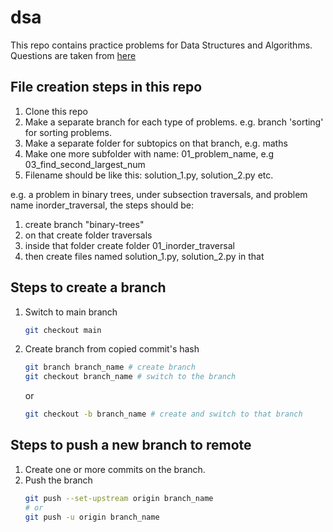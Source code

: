 # dsa
This repo contains practice problems for Data Structures and Algorithms. Questions are taken from [here](https://takeuforward.org/strivers-a2z-dsa-course/strivers-a2z-dsa-course-sheet-2/)

## File creation steps in this repo
1. Clone this repo
2. Make a separate branch for each type of problems. e.g. branch 'sorting' for sorting problems.
3. Make a separate folder for subtopics on that branch, e.g. maths
4. Make one more subfolder with name: 01_problem_name, e.g 03_find_second_largest_num
4. Filename should be like this: solution_1.py, solution_2.py etc.

e.g. a problem in binary trees, under subsection traversals, and problem name inorder_traversal, the steps should be:
 1. create branch "binary-trees"
 2. on that create folder traversals
 3. inside that folder create folder 01_inorder_traversal
 4. then create files named solution_1.py, solution_2.py in that

 ## Steps to create a branch
 1. Switch to main branch
    ```bash
    git checkout main
    ```
2. Create branch from copied commit's hash
    ```bash
    git branch branch_name # create branch
    git checkout branch_name # switch to the branch
    ```
    or
    ```bash
    git checkout -b branch_name # create and switch to that branch
    ```
## Steps to push a new branch to remote
1. Create one or more commits on the branch.
2. Push the branch
    ```bash
    git push --set-upstream origin branch_name
    # or
    git push -u origin branch_name
    ```
